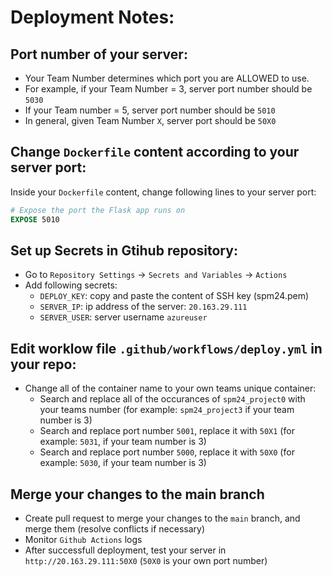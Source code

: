 # Deployment Notes:

## Port number of your server:
* Your Team Number determines which port you are ALLOWED to use.
* For example, if your Team Number = 3, server port number should be `5030`
* If your Team number = 5, server port number should be `5010`
* In general, given Team Number `X`, server port should be `50X0`

## Change  `Dockerfile` content according to your server port:

Inside your `Dockerfile` content, change following lines to your server port:

```Dockerfile
# Expose the port the Flask app runs on
EXPOSE 5010
```

## Set up Secrets in Gtihub repository:
* Go to `Repository Settings` -> `Secrets and Variables` -> `Actions`
* Add following secrets:
  * `DEPLOY_KEY`: copy and paste the content of SSH key (spm24.pem)
  * `SERVER_IP`: ip address of the server: `20.163.29.111`
  * `SERVER_USER`: server username `azureuser`


## Edit worklow file `.github/workflows/deploy.yml` in your repo:

* Change all of the container name to your own teams unique container:
  * Search and replace all of the occurances of `spm24_project0` with your teams number (for example: `spm24_project3` if your team number is 3)
  * Search and replace port number `5001`, replace it with `50X1` (for example: `5031`, if your team number is 3)
  * Search and replace port number `5000`, replace it with `50X0` (for example: `5030`, if your team number is 3)

## Merge your changes to the main branch

* Create pull request to merge your changes to the `main` branch, and merge them (resolve conflicts if necessary)
* Monitor `Github Actions` logs
* After successfull deployment, test your server in `http://20.163.29.111:50X0` (`50X0` is your own port number)
